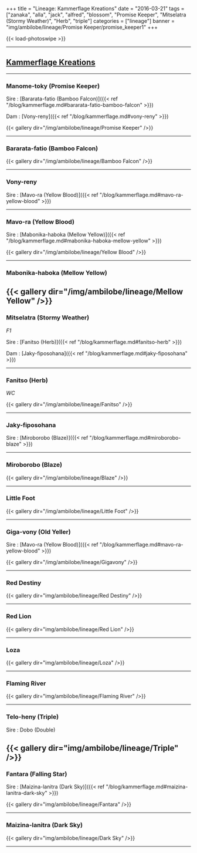 +++
title = "Lineage: Kammerflage Kreations"
date = "2016-03-21"
tags = ["zanaka", "alla", "jack", "alfred", "blossom", "Promise Keeper", "Mitselatra (Stormy Weather)", 
"Herb", "triple"]
categories = ["lineage"]
banner = "img/ambilobe/lineage/Promise Keeper/promise_keeper1"
+++

{{< load-photoswipe >}}

---
## [Kammerflage Kreations](https://chameleonsonly.com/)
---
### Manome-toky (Promise Keeper)

Sire
: [Bararata-fatio (Bamboo Falcon)]({{< ref "/blog/kammerflage.md#bararata-fatio-bamboo-falcon" >}})

Dam
: [Vony-reny]({{< ref "/blog/kammerflage.md#vony-reny" >}})

{{< gallery dir="/img/ambilobe/lineage/Promise Keeper" />}}

---

### Bararata-fatio (Bamboo Falcon)

{{< gallery dir="/img/ambilobe/lineage/Bamboo Falcon" />}}

---

### Vony-reny

Sire
: [Mavo-ra (Yellow Blood)]({{< ref "/blog/kammerflage.md#mavo-ra-yellow-blood" >}})

---

### Mavo-ra (Yellow Blood)

Sire
: [Mabonika-haboka (Mellow Yellow)]({{< ref "/blog/kammerflage.md#mabonika-haboka-mellow-yellow" >}})

{{< gallery dir="/img/ambilobe/lineage/Yellow Blood" />}}

---

### Mabonika-haboka (Mellow Yellow)

{{< gallery dir="/img/ambilobe/lineage/Mellow Yellow" />}}
---

### Mitselatra (Stormy Weather)
*F1*

Sire
: [Fanitso (Herb)]({{< ref "/blog/kammerflage.md#fanitso-herb" >}})

Dam
: [Jaky-fiposohana]({{< ref "/blog/kammerflage.md#jaky-fiposohana" >}})

---

### Fanitso (Herb)
*WC*

{{< gallery dir="/img/ambilobe/lineage/Fanitso" />}}

---

### Jaky-fiposohana

Sire
: [Miroborobo (Blaze)]({{< ref "/blog/kammerflage.md#miroborobo-blaze" >}})

---

### Miroborobo (Blaze)

{{< gallery dir="/img/ambilobe/lineage/Blaze" />}}

---

### Little Foot

{{< gallery dir="/img/ambilobe/lineage/Little Foot" />}}

---

### Giga-vony (Old Yeller)

Sire
: [Mavo-ra (Yellow Blood)]({{< ref "/blog/kammerflage.md#mavo-ra-yellow-blood" >}})

{{< gallery dir="/img/ambilobe/lineage/Gigavony" />}}

---

### Red Destiny

{{< gallery dir="img/ambilobe/lineage/Red Destiny" />}}

---

### Red Lion

{{< gallery dir="img/ambilobe/lineage/Red Lion" />}}

---

### Loza

{{< gallery dir="img/ambilobe/lineage/Loza" />}}

---

### Flaming River

{{< gallery dir="img/ambilobe/lineage/Flaming River" />}}

---

### Telo-heny (Triple)

Sire
: Dobo (Double)

{{< gallery dir="img/ambilobe/lineage/Triple" />}}
---

### Fantara (Falling Star)

Sire
: [Maizina-lanitra (Dark Sky)]({{< ref "/blog/kammerflage.md#maizina-lanitra-dark-sky" >}})

{{< gallery dir="img/ambilobe/lineage/Fantara" />}}

---

### Maizina-lanitra (Dark Sky)

{{< gallery dir="img/ambilobe/lineage/Dark Sky" />}}

---